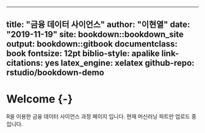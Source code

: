 
--- 
title: "금융 데이터 사이언스"
author: "이현열"
date: "2019-11-19"
site: bookdown::bookdown_site
output: bookdown::gitbook
documentclass: book
fontsize: 12pt
biblio-style: apalike
link-citations: yes
latex_engine: xelatex
github-repo: rstudio/bookdown-demo
---

# Welcome {-}

R을 이용한 금융 데이터 사이언스 과정 페이지 입니다.
현재 머신러닝 파트만 업로드 중입니다.
